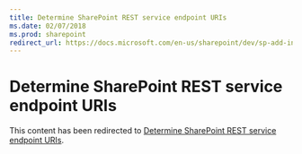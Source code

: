 ```yaml
---
title: Determine SharePoint REST service endpoint URIs
ms.date: 02/07/2018
ms.prod: sharepoint
redirect_url: https://docs.microsoft.com/en-us/sharepoint/dev/sp-add-ins/determine-sharepoint-rest-service-endpoint-uris/
---
```



# Determine SharePoint REST service endpoint URIs

This content has been redirected to [Determine SharePoint REST service endpoint URIs](../../sp-add-ins/determine-sharepoint-rest-service-endpoint-uris.md).